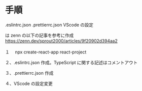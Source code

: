 # 手順

.eslintrc.json
.prettierrc.json
VScode の設定

は zenn の以下の記事を参考に作成<br>
https://zenn.dev/sprout2000/articles/9f20902d394aa2
<br><br>
１　 npx create-react-app react-project

２、.eslintrc.json 作成。TypeScript に関する記述はコメントアウト

３、.prettierrc.json 作成

４、VScode の設定変更
